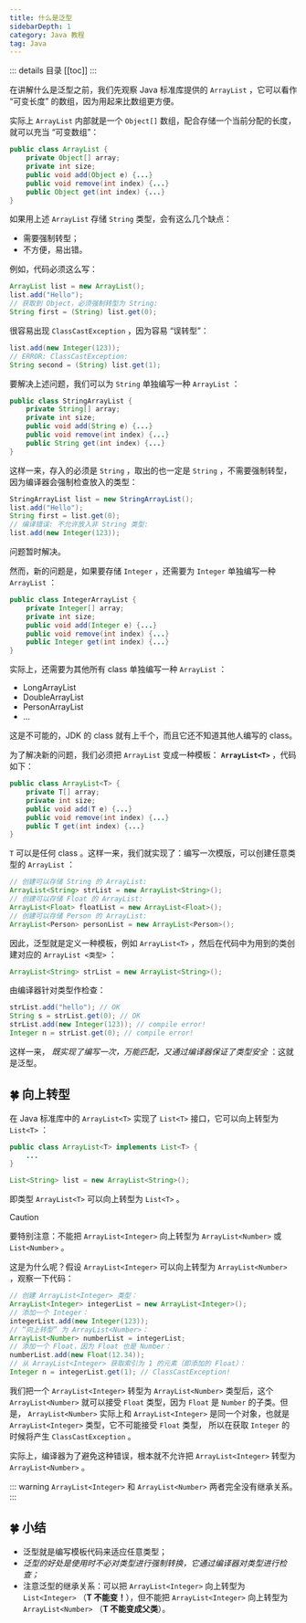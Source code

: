 ```yaml
---
title: 什么是泛型
sidebarDepth: 1
category: Java 教程
tag: Java
---
```


::: details 目录
[[toc]]
:::

在讲解什么是泛型之前，我们先观察 Java 标准库提供的 `ArrayList` ，它可以看作 “可变长度” 的数组，因为用起来比数组更方便。

实际上 `ArrayList` 内部就是一个 `Object[]` 数组，配合存储一个当前分配的长度，就可以充当 “可变数组”：

```java
public class ArrayList {
    private Object[] array;
    private int size;
    public void add(Object e) {...}
    public void remove(int index) {...}
    public Object get(int index) {...}
}
```

如果用上述 `ArrayList` 存储 `String` 类型，会有这么几个缺点：

- 需要强制转型；
- 不方便，易出错。

例如，代码必须这么写：

```java
ArrayList list = new ArrayList();
list.add("Hello");
// 获取到 Object，必须强制转型为 String:
String first = (String) list.get(0);
```

很容易出现 `ClassCastException` ，因为容易 “误转型”：

```java
list.add(new Integer(123));
// ERROR: ClassCastException:
String second = (String) list.get(1);
```

要解决上述问题，我们可以为 `String` 单独编写一种 `ArrayList` ：

```java
public class StringArrayList {
    private String[] array;
    private int size;
    public void add(String e) {...}
    public void remove(int index) {...}
    public String get(int index) {...}
}
```

这样一来，存入的必须是 `String` ，取出的也一定是 `String` ，不需要强制转型，因为编译器会强制检查放入的类型：

```java
StringArrayList list = new StringArrayList();
list.add("Hello");
String first = list.get(0);
// 编译错误: 不允许放入非 String 类型:
list.add(new Integer(123));
```

问题暂时解决。

然而，新的问题是，如果要存储 `Integer` ，还需要为 `Integer` 单独编写一种 `ArrayList` ：

```java
public class IntegerArrayList {
    private Integer[] array;
    private int size;
    public void add(Integer e) {...}
    public void remove(int index) {...}
    public Integer get(int index) {...}
}
```

实际上，还需要为其他所有 class 单独编写一种 `ArrayList` ：

- LongArrayList
- DoubleArrayList
- PersonArrayList
- ...

这是不可能的，JDK 的 class 就有上千个，而且它还不知道其他人编写的 class。

为了解决新的问题，我们必须把 `ArrayList` 变成一种模板： **`ArrayList<T>`** ，代码如下：

```java
public class ArrayList<T> {
    private T[] array;
    private int size;
    public void add(T e) {...}
    public void remove(int index) {...}
    public T get(int index) {...}
}
```

`T` 可以是任何 class 。这样一来，我们就实现了：编写一次模版，可以创建任意类型的 `ArrayList` ：

```java
// 创建可以存储 String 的 ArrayList:
ArrayList<String> strList = new ArrayList<String>();
// 创建可以存储 Float 的 ArrayList:
ArrayList<Float> floatList = new ArrayList<Float>();
// 创建可以存储 Person 的 ArrayList:
ArrayList<Person> personList = new ArrayList<Person>();
```

因此，泛型就是定义一种模板，例如 `ArrayList<T>` ，然后在代码中为用到的类创建对应的 `ArrayList <类型>` ：

```java
ArrayList<String> strList = new ArrayList<String>();
```

由编译器针对类型作检查：

```java
strList.add("hello"); // OK
String s = strList.get(0); // OK
strList.add(new Integer(123)); // compile error!
Integer n = strList.get(0); // compile error!
```

这样一来， _既实现了编写一次，万能匹配，又通过编译器保证了类型安全_ ：这就是泛型。

## 🍀 向上转型

在 Java 标准库中的 `ArrayList<T>` 实现了 `List<T>` 接口，它可以向上转型为 `List<T>` ：

```java
public class ArrayList<T> implements List<T> {
    ...
}

List<String> list = new ArrayList<String>();
```

即类型 `ArrayList<T>` 可以向上转型为 `List<T>` 。

> [!caution]
> 要特别注意：不能把 `ArrayList<Integer>` 向上转型为 `ArrayList<Number>` 或 `List<Number>` 。

这是为什么呢？假设 `ArrayList<Integer>` 可以向上转型为 `ArrayList<Number>` ，观察一下代码：

```java
// 创建 ArrayList<Integer> 类型：
ArrayList<Integer> integerList = new ArrayList<Integer>();
// 添加一个 Integer：
integerList.add(new Integer(123));
// “向上转型” 为 ArrayList<Number>：
ArrayList<Number> numberList = integerList;
// 添加一个 Float，因为 Float 也是 Number：
numberList.add(new Float(12.34));
// 从 ArrayList<Integer> 获取索引为 1 的元素（即添加的 Float）：
Integer n = integerList.get(1); // ClassCastException!
```

我们把一个 `ArrayList<Integer>` 转型为 `ArrayList<Number>` 类型后，这个 `ArrayList<Number>` 就可以接受 `Float` 类型，因为 `Float` 是 `Number` 的子类。但是， `ArrayList<Number>` 实际上和 `ArrayList<Integer>` 是同一个对象，也就是 `ArrayList<Integer>` 类型，它不可能接受 `Float` 类型， 所以在获取 `Integer` 的时候将产生 `ClassCastException` 。

实际上，编译器为了避免这种错误，根本就不允许把 `ArrayList<Integer>` 转型为 `ArrayList<Number>` 。

::: warning
`ArrayList<Integer>` 和 `ArrayList<Number>` 两者完全没有继承关系。
:::


## 🍀 小结

- 泛型就是编写模板代码来适应任意类型；
- _泛型的好处是使用时不必对类型进行强制转换，它通过编译器对类型进行检查；_
- 注意泛型的继承关系：可以把 `ArrayList<Integer>` 向上转型为 `List<Integer>` （**T 不能变！**），但不能把 `ArrayList<Integer>` 向上转型为 `ArrayList<Number>` （**T 不能变成父类**）。
